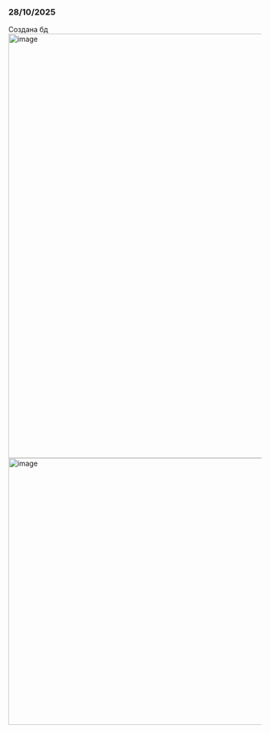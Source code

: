 ### 28/10/2025
Создана бд
<img width="1280" height="843" alt="image" src="https://github.com/user-attachments/assets/20c1a6f8-6682-4d45-a7f8-094737dc78f0" />
<img width="959" height="530" alt="image" src="https://github.com/user-attachments/assets/d7631103-b6ad-4438-8ad7-2393c376a373" />
